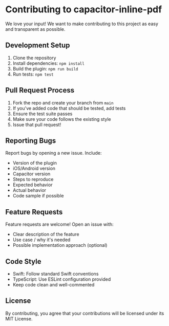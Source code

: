 # Contributing to capacitor-inline-pdf

We love your input! We want to make contributing to this project as easy and transparent as possible.

## Development Setup

1. Clone the repository
2. Install dependencies: `npm install`
3. Build the plugin: `npm run build`
4. Run tests: `npm test`

## Pull Request Process

1. Fork the repo and create your branch from `main`
2. If you've added code that should be tested, add tests
3. Ensure the test suite passes
4. Make sure your code follows the existing style
5. Issue that pull request!

## Reporting Bugs

Report bugs by opening a new issue. Include:
- Version of the plugin
- iOS/Android version
- Capacitor version
- Steps to reproduce
- Expected behavior
- Actual behavior
- Code sample if possible

## Feature Requests

Feature requests are welcome! Open an issue with:
- Clear description of the feature
- Use case / why it's needed
- Possible implementation approach (optional)

## Code Style

- Swift: Follow standard Swift conventions
- TypeScript: Use ESLint configuration provided
- Keep code clean and well-commented

## License

By contributing, you agree that your contributions will be licensed under its MIT License.